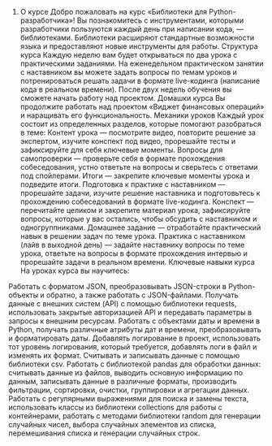 1. О курсе
Добро пожаловать на курс «Библиотеки для Python-разработчика»! Вы познакомитесь с инструментами, которыми разработчики пользуются каждый день при написании кода, — библиотеками. Библиотеки расширяют стандартные возможности языка и предоставляют новые инструменты для работы.
Структура курса
Каждую неделю вам будет открываться по два урока с практическими заданиями.
На еженедельном практическом занятии с наставником вы можете задать вопросы по темам уроков и потренироваться решать задачи в формате live-кодинга (написание кода в реальном времени).
После двух недель обучения вы сможете начать работу над проектом.
Домашки курса
Вы продолжите работать над проектом «Виджет финансовых операций» и наращивать его функциональность.
Механики уроков
Каждый урок состоит из определенных разделов, которые помогают разобраться в теме:
Контент урока — посмотрите видео, повторите решение за экспертом, изучите конспект под видео, прорешайте тесты и зафиксируйте для себя ключевые моменты.
Вопросы для самопроверки — проверьте себя в формате прохождения собеседования, устно ответьте на вопросы и сверьтесь с ответами под спойлерами.
Итоги — закрепите ключевые моменты урока и подведите итоги.
Подготовка к практике с наставником — прорешайте задачи, изучите решение наставника и подготовьтесь к прохождению собеседований в формате live-кодинга.
Конспект — перечитайте целиком и закрепите материал урока, зафиксируйте вопросы, которые у вас остались, чтобы обсудить с наставником и одногруппниками.
Домашнее задание — отработайте практический навык в решении задач по теме урока.
Практика с наставником (лайв в выходной день) — задайте наставнику вопросы по теме урока, ответьте на вопросы в формате прохождения интервью и прорешайте задачи в реальном времени.
Ключевые навыки курса
На уроках курса вы научитесь:

Работать с форматом JSON, преобразовывать JSON-строки в Python-объекты и обратно, а также работать с JSON-файлами.
Получать данные с внешних систем (API) с помощью библиотеки requests, использовать закрытые авторизацией API и передавать параметры в запросы к внешним ресурсам.
Работать с объектами даты и времени в Python, получать различные атрибуты дат и времени, преобразовывать и форматировать даты.
Добавлять логирование в проект, использовать тот уровень логирования, который требуется, добавлять логи в файл и изменять их формат.
Считывать и записывать данные с помощью библиотеки csv.
Работать с библиотекой pandas для обработки данных: считывать данные из файлов, выводить основную информацию по данным, записывать данные в различные форматы, производить фильтрации, сортировки, очистки, группировки и агрегации данных.
Работать с регулярными выражениями для поиска и замены текста, использовать классы из библиотеки collections для работы с контейнерами, работать с методами библиотеки random для генерации случайных чисел, выбора случайных элементов из списка, перемешивания списка и генерации случайных строк.
